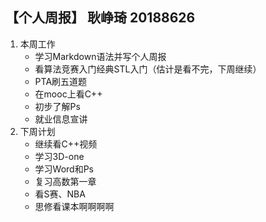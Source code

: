## 【个人周报】 耿峥琦 20188626

1. 本周工作
    * 学习Markdown语法并写个人周报
    * 看算法竞赛入门经典STL入门（估计是看不完，下周继续）
    * PTA刷五道题
    * 在mooc上看C++
    * 初步了解Ps
    * 就业信息宣讲
2. 下周计划
    * 继续看C++视频
    * 学习3D-one
    * 学习Word和Ps
    * 复习高数第一章
    * 看S赛、NBA
    * 思修看课本啊啊啊啊
